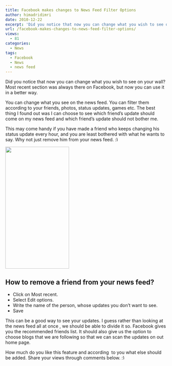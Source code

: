 ```yaml
---
title: Facebook makes changes to News Feed Filter Options
author: himadridimri
date: 2010-12-22
excerpt: 'Did you notice that now you can change what you wish to see on your wall? Top news section was always there on Facebook, but now you can use it in a better way. '
url: /facebook-makes-changes-to-news-feed-filter-options/
views:
  - 81
categories:
  - News
tags:
  - Facebook
  - News
  - news feed
---
```

Did you notice that now you can change what you wish to see on your wall? Most recent section was always there on Facebook, but now you can use it in a better way.

You can change what you see on the news feed. You can filter them according to your friends, photos, status updates, games etc. The best thing I found out was I can choose to see which friend&#8217;s update should come on my news feed and which friend&#8217;s update should not bother me.

This may come handy if you have made a friend who keeps changing his status update every hour, and you are least bothered with what he wants to say. Why not just remove him from your news feed. <img src="http://devilsworkshop.org/wp-includes/images/smilies/simple-smile.png" alt=":)" class="wp-smiley" style="height: 1em; max-height: 1em;" />

<a href="http://fbknol.com/facebook-makes-changes-to-news-feed-filter-options/facebook-filter/" onclick="_gaq.push(['_trackEvent', 'outbound-article', 'http://fbknol.com/facebook-makes-changes-to-news-feed-filter-options/facebook-filter/', '']);" rel="attachment wp-att-4678"><img class="alignnone size-full wp-image-4678" src="http://cdn.devilsworkshop.org/files/2010/12/Facebook-filter.png" alt="" width="199" height="381" /></a>

## How to remove a friend from your news feed?

  * Click on Most recent.
  * Select Edit options.
  * Write the name of the person, whose updates you don&#8217;t want to see.
  * Save

This can be a good way to see your updates. I guess rather than looking at the news feed all at once , we should be able to divide it so. Facebook gives you the recommended friends list. It should also give us the option to choose blogs that we are following so that we can scan the updates on out home page.

How much do you like this feature and according  to you what else should be added. Share your views through comments below. <img src="http://devilsworkshop.org/wp-includes/images/smilies/simple-smile.png" alt=":)" class="wp-smiley" style="height: 1em; max-height: 1em;" />
